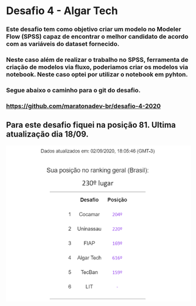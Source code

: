 
# Desafio 4 - Algar Tech

### Este desafio tem como objetivo criar um modelo no Modeler Flow (SPSS) capaz de encontrar o melhor candidato de acordo com as variáveis do dataset fornecido.
### Neste caso além de realizar o trabalho no SPSS, ferramenta de criação de modelos via fluxo, poderiamos criar os modelos via notebook. Neste caso optei por utilizar o notebook em pyhton. 

### Segue abaixo o caminho para o git do desafio. 
### https://github.com/maratonadev-br/desafio-4-2020

## Para este desafio fiquei na posição 81. Ultima atualização dia 18/09. 

![img](https://github.com/CinthyaOestreich/MBTC2020/blob/master/Desafio%204/02_09.PNG)
